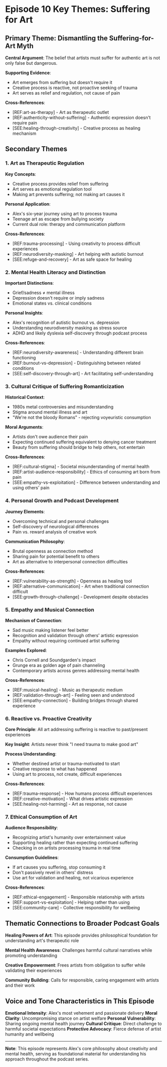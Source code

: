 # Episode 10 Key Themes: Suffering for Art

## Primary Theme: Dismantling the Suffering-for-Art Myth

**Central Argument**: The belief that artists must suffer for authentic art is not only false but dangerous.

**Supporting Evidence**:
- Art emerges from suffering but doesn't require it
- Creative process is reactive, not proactive seeking of trauma
- Art serves as relief and regulation, not cause of pain

**Cross-References**:
- [REF:art-as-therapy] - Art as therapeutic outlet
- [REF:authenticity-without-suffering] - Authentic expression doesn't require pain
- [SEE:healing-through-creativity] - Creative process as healing mechanism

## Secondary Themes

### 1. Art as Therapeutic Regulation

**Key Concepts**:
- Creative process provides relief from suffering
- Art serves as emotional regulation tool
- Making art prevents suffering; not making art causes it

**Personal Application**:
- Alex's six-year journey using art to process trauma
- Teenage art as escape from bullying society
- Current dual role: therapy and communication platform

**Cross-References**:
- [REF:trauma-processing] - Using creativity to process difficult experiences
- [REF:neurodiversity-masking] - Art helping with autistic burnout
- [SEE:refuge-and-recovery] - Art as safe space for healing

### 2. Mental Health Literacy and Distinction

**Important Distinctions**:
- Grief/sadness ≠ mental illness
- Depression doesn't require or imply sadness
- Emotional states vs. clinical conditions

**Personal Insights**:
- Alex's recognition of autistic burnout vs. depression
- Understanding neurodiversity masking as stress source
- ADHD and likely dyslexia self-discovery through podcast process

**Cross-References**:
- [REF:neurodiversity-awareness] - Understanding different brain functioning
- [REF:burnout-vs-depression] - Distinguishing between related conditions
- [SEE:self-discovery-through-art] - Art facilitating self-understanding

### 3. Cultural Critique of Suffering Romanticization

**Historical Context**:
- 1980s metal controversies and misunderstanding
- Stigma around mental illness and art
- "We're not the bloody Romans" - rejecting voyeuristic consumption

**Moral Arguments**:
- Artists don't owe audience their pain
- Expecting continued suffering equivalent to denying cancer treatment
- Beauty from suffering should bridge to help others, not entertain

**Cross-References**:
- [REF:cultural-stigma] - Societal misunderstanding of mental health
- [REF:artist-audience-responsibility] - Ethics of consuming art born from pain
- [SEE:empathy-vs-exploitation] - Difference between understanding and using others' pain

### 4. Personal Growth and Podcast Development

**Journey Elements**:
- Overcoming technical and personal challenges
- Self-discovery of neurological differences
- Pain vs. reward analysis of creative work

**Communication Philosophy**:
- Brutal openness as connection method
- Sharing pain for potential benefit to others
- Art as alternative to interpersonal connection difficulties

**Cross-References**:
- [REF:vulnerability-as-strength] - Openness as healing tool
- [REF:alternative-communication] - Art when traditional connection difficult
- [SEE:growth-through-challenge] - Development despite obstacles

### 5. Empathy and Musical Connection

**Mechanism of Connection**:
- Sad music making listener feel better
- Recognition and validation through others' artistic expression
- Empathy without requiring continued artist suffering

**Examples Explored**:
- Chris Cornell and Soundgarden's impact
- Grunge era as golden age of pain channeling
- Contemporary artists across genres addressing mental health

**Cross-References**:
- [REF:musical-healing] - Music as therapeutic medium
- [REF:validation-through-art] - Feeling seen and understood
- [SEE:empathy-connection] - Building bridges through shared experience

### 6. Reactive vs. Proactive Creativity

**Core Principle**: All art addressing suffering is reactive to past/present experiences

**Key Insight**: Artists never think "I need trauma to make good art"

**Process Understanding**:
- Whether destined artist or trauma-motivated to start
- Creative response to what has happened
- Using art to process, not create, difficult experiences

**Cross-References**:
- [REF:trauma-response] - How humans process difficult experiences
- [REF:creative-motivation] - What drives artistic expression
- [SEE:healing-not-harming] - Art as response, not cause

### 7. Ethical Consumption of Art

**Audience Responsibility**:
- Recognizing artist's humanity over entertainment value
- Supporting healing rather than expecting continued suffering
- Checking in on artists processing trauma in real time

**Consumption Guidelines**:
- If art causes you suffering, stop consuming it
- Don't passively revel in others' distress
- Use art for validation and healing, not vicarious experience

**Cross-References**:
- [REF:ethical-engagement] - Responsible relationship with artists
- [REF:support-vs-exploitation] - Helping rather than using
- [SEE:community-care] - Collective responsibility for wellbeing

## Thematic Connections to Broader Podcast Goals

**Healing Powers of Art**: This episode provides philosophical foundation for understanding art's therapeutic role

**Mental Health Awareness**: Challenges harmful cultural narratives while promoting understanding

**Creative Empowerment**: Frees artists from obligation to suffer while validating their experiences

**Community Building**: Calls for responsible, caring engagement with artists and their work

## Voice and Tone Characteristics in This Episode

**Emotional Intensity**: Alex's most vehement and passionate delivery
**Moral Clarity**: Uncompromising stance on artist welfare
**Personal Vulnerability**: Sharing ongoing mental health journey
**Cultural Critique**: Direct challenge to harmful societal expectations
**Protective Advocacy**: Fierce defense of artist humanity and wellbeing

---

**Note**: This episode represents Alex's core philosophy about creativity and mental health, serving as foundational material for understanding his approach throughout the podcast series.
